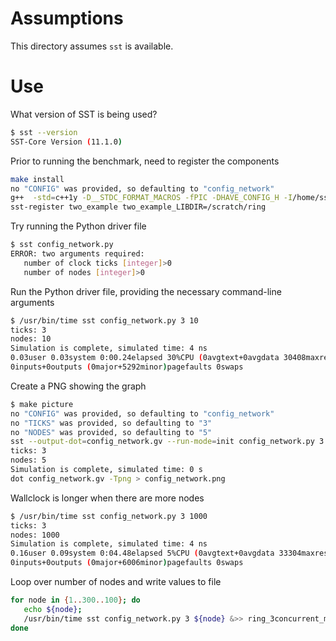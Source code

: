 # Assumptions

This directory assumes `sst` is available.

# Use

What version of SST is being used?
```bash
$ sst --version
SST-Core Version (11.1.0)
```

Prior to running the benchmark, need to register the components
```bash
make install
no "CONFIG" was provided, so defaulting to "config_network"
g++  -std=c++1y -D__STDC_FORMAT_MACROS -fPIC -DHAVE_CONFIG_H -I/home/sst/sst-core/include -shared -fno-common -Wl,-undefined -Wl,dynamic_lookup -o libtwoexample.so some_component.cpp
sst-register two_example two_example_LIBDIR=/scratch/ring
```

Try running the Python driver file
```bash
$ sst config_network.py 
ERROR: two arguments required:
   number of clock ticks [integer]>0
   number of nodes [integer]>0
```

Run the Python driver file, providing the necessary command-line arguments
```bash
$ /usr/bin/time sst config_network.py 3 10
ticks: 3
nodes: 10
Simulation is complete, simulated time: 4 ns
0.03user 0.03system 0:00.24elapsed 30%CPU (0avgtext+0avgdata 30408maxresident)k
0inputs+0outputs (0major+5292minor)pagefaults 0swaps
```

Create a PNG showing the graph
```bash
$ make picture
no "CONFIG" was provided, so defaulting to "config_network"
no "TICKS" was provided, so defaulting to "3"
no "NODES" was provided, so defaulting to "5"
sst --output-dot=config_network.gv --run-mode=init config_network.py 3 5
ticks: 3
nodes: 5
Simulation is complete, simulated time: 0 s
dot config_network.gv -Tpng > config_network.png
```

Wallclock is longer when there are more nodes
```bash
$ /usr/bin/time sst config_network.py 3 1000
ticks: 3
nodes: 1000
Simulation is complete, simulated time: 4 ns
0.16user 0.09system 0:04.48elapsed 5%CPU (0avgtext+0avgdata 33304maxresident)k
0inputs+0outputs (0major+6006minor)pagefaults 0swaps
```

Loop over number of nodes and write values to file
```bash
for node in {1..300..100}; do 
   echo ${node}; 
   /usr/bin/time sst config_network.py 3 ${node} &>> ring_3concurrent_messages_upto300nodes_step100.dat; 
done
```
